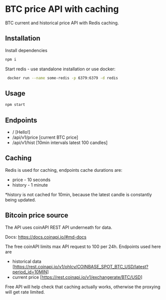 # BTC price API with caching

BTC current and historical price API with Redis caching.

## Installation

Install dependencies

```bash
npm i
```

Start redis - use standalone installation or use docker:

```bash
 docker run --name some-redis -p 6379:6379 -d redis
 ```

## Usage

```bash
npm start
```

## Endpoints

  - / [Hello!]
  - /api/v1/price [current BTC price]
  - /api/v1/hist [10min intervals latest 100 candles]

## Caching

Redis is used for caching, endpoints cache durations are:
    
  - price - 10 seconds
  - history - 1 minute

*history is not cached for 10min, because the latest candle is constantly being updated.

## Bitcoin price source

The API uses coinAPI REST API underneath for data.

Docs: https://docs.coinapi.io/#md-docs

The free coinAPI limits max API request to 100 per 24h. Endpoints used here are
- historical data [https://rest.coinapi.io/v1/ohlcv/COINBASE_SPOT_BTC_USD/latest?period_id=10MIN]
- current price [https://rest.coinapi.io/v1/exchangerate/BTC/USD]

Free API will help check that caching actually works, otherwise the proxying will get rate limited.